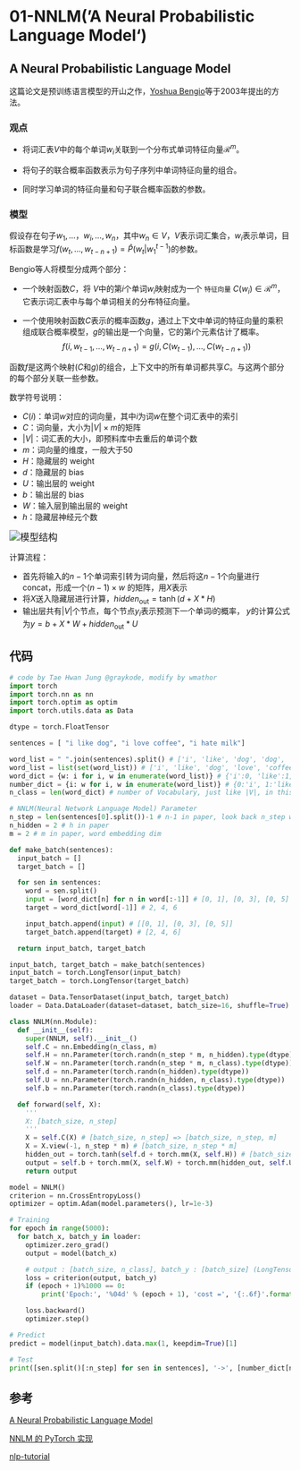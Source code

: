 # 01-NNLM(’A Neural Probabilistic Language Model‘) 


## A Neural Probabilistic Language Model

这篇论文是预训练语言模型的开山之作，[Yoshua Bengio](https://yoshuabengio.org/)等于2003年提出的方法。

### 观点

- 将词汇表$V$中的每个单词${w_i}$关联到一个分布式单词特征向量$\mathcal{R}^m$。

- 将句子的联合概率函数表示为句子序列中单词特征向量的组合。

- 同时学习单词的特征向量和句子联合概率函数的参数。

### 模型

假设存在句子$w_1,\dots，w_i,\dots,w_n$，其中$w_n \in V$，$V$表示词汇集合，$w_i$表示单词，目标函数是学习$f(w_t,\dots,w_{t-n+1})=\hat{P}(w_t \vert w_1^{t-1})$的参数。

Bengio等人将模型分成两个部分：

- 一个映射函数$C$，将 $V$中的第$i$个单词$w_i$映射成为一个 `特征向量` $C(w_i)\in \mathcal{R}^m$，它表示词汇表中与每个单词相关的分布特征向量。

- 一个使用映射函数$C$表示的概率函数$g$，通过上下文中单词的特征向量的乘积组成联合概率模型，$g$的输出是一个向量，它的第$i$个元素估计了概率。
$$
f(i,w_{t-1},\dots,w_{t-n+1})=g(i,C(w_{t-1}),\dots,C(w_{t-n+1}))
$$

函数$f$是这两个映射($C$和$g$)的组合，上下文中的所有单词都共享$C$。与这两个部分的每个部分关联一些参数。

数学符号说明：

- $C(i)$：单词$w$对应的词向量，其中$i$为词$w$在整个词汇表中的索引
- $C$：词向量，大小为$\vert V \vert \times m$的矩阵
- $\vert V \vert$：词汇表的大小，即预料库中去重后的单词个数
- $m$：词向量的维度，一般大于50
- $H$：隐藏层的 weight
- $d$：隐藏层的 bias
- $U$：输出层的 weight
- $b$：输出层的 bias
- $W$：输入层到输出层的 weight
- $h$：隐藏层神经元个数
  

<img src="https://s3.bmp.ovh/imgs/2022/03/5c4e651036fc9162.png" alt="模型结构" style="zoom:120%;" />


计算流程：
- 首先将输入的$n-1$个单词索引转为词向量，然后将这$n-1$个向量进行 concat，形成一个$(n-1)\times w$  的矩阵，用$X$表示
- 将$X$送入隐藏层进行计算，$\textit{hidden}_\text{out}=\tanh{(d + X * H)}$
- 输出层共有$\vert V \vert$个节点，每个节点$y_i$表示预测下一个单词$i$的概率， $y$的计算公式为$y=b+X*W+\textit{hidden}_\text{out} * U$ 

## 代码

```python
# code by Tae Hwan Jung @graykode, modify by wmathor
import torch
import torch.nn as nn
import torch.optim as optim
import torch.utils.data as Data

dtype = torch.FloatTensor

sentences = [ "i like dog", "i love coffee", "i hate milk"]

word_list = " ".join(sentences).split() # ['i', 'like', 'dog', 'dog', 'i', 'love', 'coffee', 'i', 'hate', 'milk']
word_list = list(set(word_list)) # ['i', 'like', 'dog', 'love', 'coffee', 'hate', 'milk']
word_dict = {w: i for i, w in enumerate(word_list)} # {'i':0, 'like':1, 'dog':2, 'love':3, 'coffee':4, 'hate':5, 'milk':6}
number_dict = {i: w for i, w in enumerate(word_list)} # {0:'i', 1:'like', 2:'dog', 3:'love', 4:'coffee', 5:'hate', 6:'milk'}
n_class = len(word_dict) # number of Vocabulary, just like |V|, in this task n_class=7

# NNLM(Neural Network Language Model) Parameter
n_step = len(sentences[0].split())-1 # n-1 in paper, look back n_step words and predict next word. In this task n_step=2
n_hidden = 2 # h in paper
m = 2 # m in paper, word embedding dim

def make_batch(sentences):
  input_batch = []
  target_batch = []

  for sen in sentences:
    word = sen.split()
    input = [word_dict[n] for n in word[:-1]] # [0, 1], [0, 3], [0, 5]
    target = word_dict[word[-1]] # 2, 4, 6

    input_batch.append(input) # [[0, 1], [0, 3], [0, 5]]
    target_batch.append(target) # [2, 4, 6]

  return input_batch, target_batch

input_batch, target_batch = make_batch(sentences)
input_batch = torch.LongTensor(input_batch)
target_batch = torch.LongTensor(target_batch)

dataset = Data.TensorDataset(input_batch, target_batch)
loader = Data.DataLoader(dataset=dataset, batch_size=16, shuffle=True)

class NNLM(nn.Module):
  def __init__(self):
    super(NNLM, self).__init__()
    self.C = nn.Embedding(n_class, m)
    self.H = nn.Parameter(torch.randn(n_step * m, n_hidden).type(dtype))
    self.W = nn.Parameter(torch.randn(n_step * m, n_class).type(dtype))
    self.d = nn.Parameter(torch.randn(n_hidden).type(dtype))
    self.U = nn.Parameter(torch.randn(n_hidden, n_class).type(dtype))
    self.b = nn.Parameter(torch.randn(n_class).type(dtype))

  def forward(self, X):
    '''
    X: [batch_size, n_step]
    '''
    X = self.C(X) # [batch_size, n_step] => [batch_size, n_step, m]
    X = X.view(-1, n_step * m) # [batch_size, n_step * m]
    hidden_out = torch.tanh(self.d + torch.mm(X, self.H)) # [batch_size, n_hidden]
    output = self.b + torch.mm(X, self.W) + torch.mm(hidden_out, self.U) # [batch_size, n_class]
    return output

model = NNLM()
criterion = nn.CrossEntropyLoss()
optimizer = optim.Adam(model.parameters(), lr=1e-3)

# Training
for epoch in range(5000):
  for batch_x, batch_y in loader:
    optimizer.zero_grad()
    output = model(batch_x)

    # output : [batch_size, n_class], batch_y : [batch_size] (LongTensor, not one-hot)
    loss = criterion(output, batch_y)
    if (epoch + 1)%1000 == 0:
        print('Epoch:', '%04d' % (epoch + 1), 'cost =', '{:.6f}'.format(loss))

    loss.backward()
    optimizer.step()

# Predict
predict = model(input_batch).data.max(1, keepdim=True)[1]

# Test
print([sen.split()[:n_step] for sen in sentences], '->', [number_dict[n.item()] for n in predict.squeeze()])
```

## 参考

[A Neural Probabilistic Language Model](https://www.jmlr.org/papers/volume3/bengio03a/bengio03a.pdf)

[NNLM 的 PyTorch 实现](https://wmathor.com/index.php/archives/1442/)

[nlp-tutorial](https://github.com/graykode/nlp-tutorial/blob/master/1-1.NNLM/NNLM.py)

